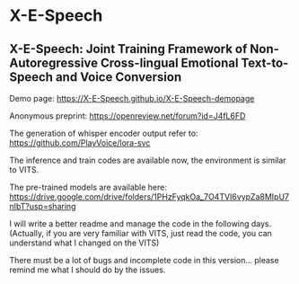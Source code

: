 # X-E-Speech

## X-E-Speech: Joint Training Framework of Non-Autoregressive Cross-lingual Emotional Text-to-Speech and Voice Conversion


Demo page: https://X-E-Speech.github.io/X-E-Speech-demopage


Anonymous preprint: https://openreview.net/forum?id=J4fL6FD

The generation of whisper encoder output refer to: https://github.com/PlayVoice/lora-svc

The inference and train codes are available now, the environment is similar to VITS.

The pre-trained models are available here: https://drive.google.com/drive/folders/1PHzFyqkOa_7O4TVI6vypZa8MIpU7nIbT?usp=sharing

I will write a better readme and manage the code in the following days. (Actually, if you are very familiar with VITS, just read the code, you can understand what I changed on the VITS)

There must be a lot of bugs and incomplete code in this version... please remind me what I should do by the issues.
